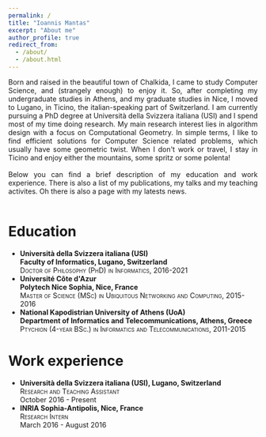 ```yaml
---
permalink: /
title: "Ioannis Mantas"
excerpt: "About me"
author_profile: true
redirect_from: 
  - /about/
  - /about.html
---
```


<div style="text-align: justify">  
Born and raised in the beautiful town of Chalkida, I came to study Computer Science, and (strangely enough) to enjoy it.
So, after completing my undergraduate studies in Athens, and my graduate studies in Nice, I moved to Lugano, in Ticino, the italian-speaking part of Switzerland.
I am currently pursuing a PhD degree at Università della Svizzera italiana (USI) and I spend most of my time doing research.
My main research interest lies in algorithm design with a focus on Computational Geometry.
In simple terms, I like to find efficient solutions for Computer Science related problems, which usually have some geometric twist.
When I don't work or travel, I stay in Ticino and enjoy either the mountains, some spritz or some polenta!<br>
<br>
Below you can find a brief description of my education and work experience.
There is also a list of my publications, my talks and my teaching activites.
Oh there is also a page with my latests news.<br>
<br>
</div>


Education
======
- 	**Università della Svizzera italiana (USI)**\
  	**Faculty of Informatics, Lugano, Switzerland**\
	<span style="font-variant:small-caps;">Doctor of Philosophy (PhD) in Informatics</span>, 2016-2021
- 	**Université Côte d'Azur**\
	**Polytech Nice Sophia, Nice, France**\
	<span style="font-variant:small-caps;">Master of Science (MSc) in Ubiquitous Networking and Computing</span>, 2015-2016
- 	**National Kapodistrian University of Athens (UoA)**\
	**Department of Informatics and Telecommunications, Athens, Greece**\
	<span style="font-variant:small-caps;">Ptychion (4-year BSc.) in Informatics and Telecommunications</span>, 2011-2015



Work experience
======
- 	**Università della Svizzera italiana (USI), Lugano, Switzerland**\
  	<span style="font-variant:small-caps;">Research and Teaching Assistant</span>\
	October 2016 - Present
- 	**INRIA Sophia-Antipolis, Nice, France**\
  	<span style="font-variant:small-caps;">Research Intern</span>\
	March 2016 - August 2016



